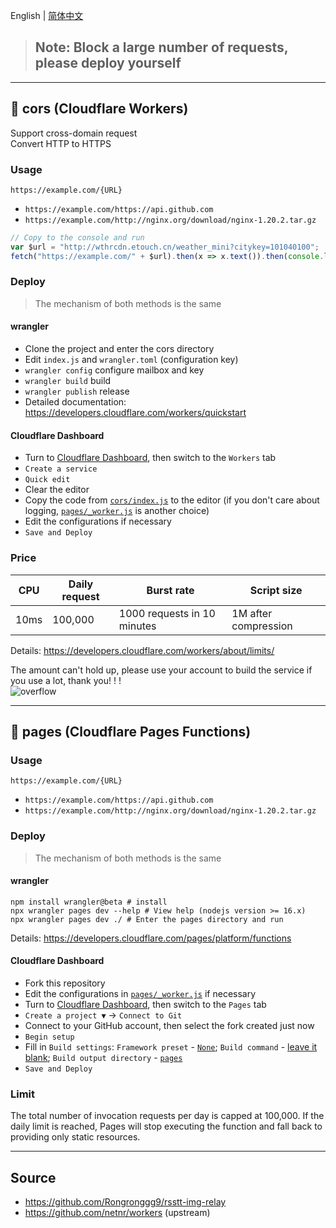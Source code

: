 ﻿English | [简体中文](README_zh-CN.md)

> ## Note: Block a large number of requests, please deploy yourself

---

## 🧡 cors (Cloudflare Workers)
Support cross-domain request  
Convert HTTP to HTTPS

### Usage
`https://example.com/{URL}`
- `https://example.com/https://api.github.com`
- `https://example.com/http://nginx.org/download/nginx-1.20.2.tar.gz`

```js
// Copy to the console and run
var $url = "http://wthrcdn.etouch.cn/weather_mini?citykey=101040100";
fetch("https://example.com/" + $url).then(x => x.text()).then(console.log)
```

### Deploy

> The mechanism of both methods is the same

#### wrangler
- Clone the project and enter the cors directory
- Edit `index.js` and `wrangler.toml` (configuration key)
- `wrangler config` configure mailbox and key
- `wrangler build` build
- `wrangler publish` release
- Detailed documentation: <https://developers.cloudflare.com/workers/quickstart>

#### Cloudflare Dashboard
- Turn to [Cloudflare Dashboard](https://dash.cloudflare.com), then switch to the `Workers` tab
- `Create a service`
- `Quick edit`
- Clear the editor
- Copy the code from [`cors/index.js`](cors/index.js) to the editor (if you don't care about logging, [`pages/_worker.js`](pages/_worker.js) is another choice)
- Edit the configurations if necessary
- `Save and Deploy`

### Price
  CPU  | Daily request | Burst rate | Script size
  ---- | ---- | ---- | ----
  10ms | 100,000 | 1000 requests in 10 minutes | 1M after compression

Details: <https://developers.cloudflare.com/workers/about/limits/>

The amount can't hold up, please use your account to build the service if you use a lot, thank you! ! !  
![overflow](https://s1.netnr.eu.org/2019/11/03/0752457693.png)

---

## 🧡 pages (Cloudflare Pages Functions)

### Usage
`https://example.com/{URL}`
- `https://example.com/https://api.github.com`
- `https://example.com/http://nginx.org/download/nginx-1.20.2.tar.gz`

### Deploy

> The mechanism of both methods is the same

#### wrangler
```
npm install wrangler@beta # install
npx wrangler pages dev --help # View help (nodejs version >= 16.x)
npx wrangler pages dev ./ # Enter the pages directory and run
```
Details: <https://developers.cloudflare.com/pages/platform/functions>

#### Cloudflare Dashboard
- Fork this repository
- Edit the configurations in [`pages/_worker.js`](pages/_worker.js) if necessary
- Turn to [Cloudflare Dashboard](https://dash.cloudflare.com), then switch to the `Pages` tab
- `Create a project ▼` -> `Connect to Git`
- Connect to your GitHub account, then select the fork created just now
- `Begin setup`
- Fill in `Build settings`: `Framework preset` - <ins>`None`</ins>; `Build command` - <ins>leave it blank</ins>; `Build output directory` - <ins>`pages`</ins>
- `Save and Deploy`

### Limit
The total number of invocation requests per day is capped at 100,000. If the daily limit is reached, Pages will stop executing the function and fall back to providing only static resources.

---

## Source
- <https://github.com/Rongronggg9/rsstt-img-relay>
- <https://github.com/netnr/workers> (upstream)
